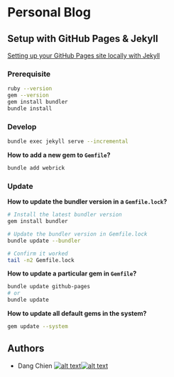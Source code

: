 # Personal Blog

## Setup with GitHub Pages & Jekyll

[Setting up your GitHub Pages site locally with Jekyll](https://help.github.com/en/articles/setting-up-your-github-pages-site-locally-with-jekyll#step-1-create-a-local-repository-for-your-jekyll-site)

### Prerequisite

```bash
ruby --version
gem --version
gem install bundler
bundle install
```

### Develop

```bash
bundle exec jekyll serve --incremental
```

**How to add a new gem to `Gemfile`?**
```bash
bundle add webrick
```

### Update

**How to update the bundler version in a `Gemfile.lock`?**
```bash
# Install the latest bundler version
gem install bundler

# Update the bundler version in Gemfile.lock
bundle update --bundler

# Confirm it worked
tail -n2 Gemfile.lock
```

**How to update a particular gem in `Gemfile`?**
```bash
bundle update github-pages
# or
bundle update
```

**How to update all default gems in the system?**
```bash
gem update --system
```

## Authors

[1.1]: http://i.imgur.com/wWzX9uB.png "follow me on twitter"
[2.1]: http://i.imgur.com/9I6NRUm.png "follow me on github"

[1]: https://twitter.com/dangchien87
[2]: https://github.com/DangChien

- Dang Chien [![alt text][1.1]][1][![alt text][2.1]][2]
